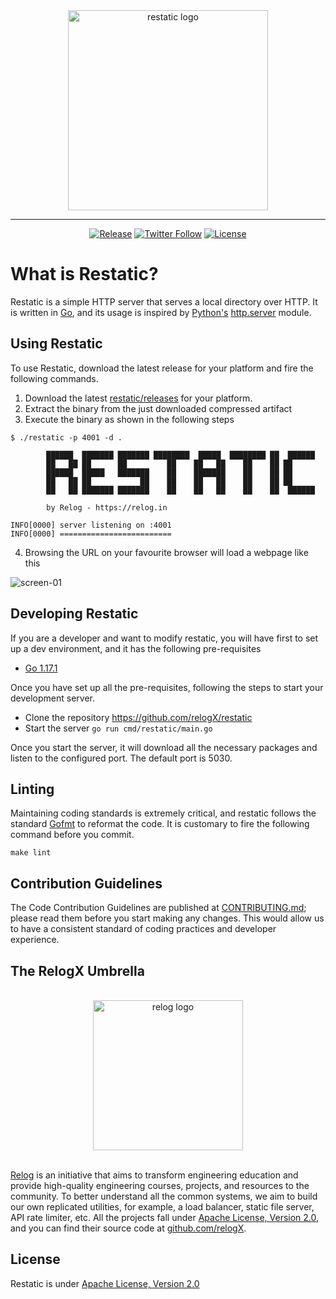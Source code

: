 <div align="center">
<img  width="320"  src="https://user-images.githubusercontent.com/4745789/135118232-51cf3223-288f-4bd5-8c08-138c7266b4aa.png" align="center"  alt="restatic logo" />

---------------------------------------

[![Release](https://img.shields.io/github/release/relogX/restatic/all.svg)](https://github.com/relogX/restatic/releases)
[![Twitter Follow](https://img.shields.io/twitter/follow/relogX.svg?label=Follow&style=social)](https://twitter.com/intent/follow?screen_name=relogX)
[![License](https://img.shields.io/github/license/apache/pinot.svg)](LICENSE)

</div>

#  What is Restatic?

Restatic is a simple HTTP server that serves a local directory over HTTP. It is written in [Go](https://golang.org/), and its usage is inspired by [Python's](https://www.python.org/)  [http.server](https://docs.python.org/3/library/http.server.html) module.

##  Using Restatic

To use Restatic, download the latest release for your platform and fire the following commands.

 1. Download the latest [restatic/releases](https://github.com/relogX/restatic/releases) for your platform.
 2. Extract the binary from the just downloaded compressed artifact
 3. Execute the binary as shown in the following steps

```
$ ./restatic -p 4001 -d .

        ██████  ███████ ███████ ████████  █████  ████████ ██  ██████ 
        ██   ██ ██      ██         ██    ██   ██    ██    ██ ██      
        ██████  █████   ███████    ██    ███████    ██    ██ ██      
        ██   ██ ██           ██    ██    ██   ██    ██    ██ ██      
        ██   ██ ███████ ███████    ██    ██   ██    ██    ██  ██████ 

        by Relog - https://relog.in

INFO[0000] server listening on :4001  
INFO[0000] =========================
```

 4. Browsing the URL on your favourite browser will load a webpage like this

![screen-01](https://user-images.githubusercontent.com/4745789/135251623-f8ea8024-75b7-4150-a869-26135212822d.PNG)

##  Developing Restatic

If you are a developer and want to modify restatic, you will have first to set up a dev environment, and it has the following pre-requisites

- [Go 1.17.1](https://golang.org/)

Once you have set up all the pre-requisites, following the steps to start your development server.

- Clone the repository https://github.com/relogX/restatic
- Start the server `go run cmd/restatic/main.go`

Once you start the server, it will download all the necessary packages and listen to the configured port. The default port is 5030.

##  Linting

Maintaining coding standards is extremely critical, and restatic follows the standard [Gofmt](https://pkg.go.dev/cmd/gofmt) to reformat the code. It is customary to fire the following command before you commit.

```
make lint
```

##  Contribution Guidelines

The Code Contribution Guidelines are published at [CONTRIBUTING.md](https://github.com/relogX/restatic/blob/master/CONTRIBUTING.md); please read them before you start making any changes. This would allow us to have a consistent standard of coding practices and developer experience.

##  The RelogX Umbrella
<div align="center">
<br />
<img  width="240"  src="https://user-images.githubusercontent.com/4745789/133601178-711aa4eb-f836-4e93-a554-22006648f75f.png" align="center"  alt="relog logo" />
<br />
<br />
</div>

[Relog](https://relog.in) is an initiative that aims to transform engineering education and provide high-quality engineering courses, projects, and resources to the community. To better understand all the common systems, we aim to build our own replicated utilities, for example, a load balancer, static file server, API rate limiter, etc. All the projects fall under [Apache License, Version 2.0](http://www.apache.org/licenses/LICENSE-2.0), and you can find their source code at [github.com/relogX](https://github.com/relogX).

##  License
Restatic is under [Apache License, Version 2.0](http://www.apache.org/licenses/LICENSE-2.0)
